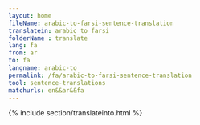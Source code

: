 ```yaml
---
layout: home
fileName: arabic-to-farsi-sentence-translation
translatein: arabic_to_farsi
folderName : translate
lang: fa
from: ar
to: fa
langname: arabic-to
permalink: /fa/arabic-to-farsi-sentence-translation
tool: sentence-translations
matchurls: en&&ar&&fa
---
```

{% include section/translateinto.html %}
